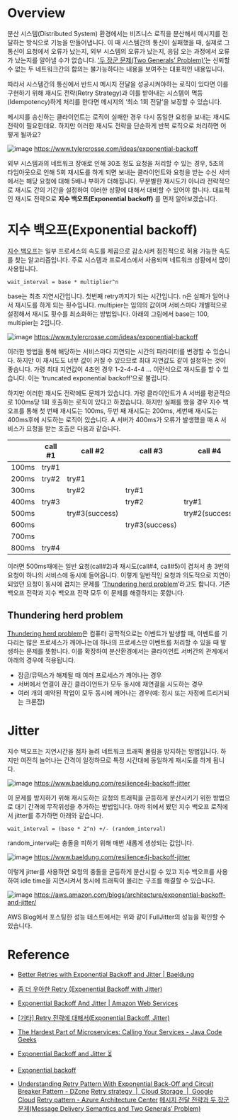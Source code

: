 # Overview

분산 시스템(Distributed System) 환경에서는 비즈니스 로직을 분산해서 메시지를 전달하는 방식으로 기능을 만들어냅니다. 이 때 시스템간의 통신이 실패했을 때, 실제로 그 통신이 요청에서 오류가 났는지, 외부 시스템의 오류가 났는지, 응답 오는 과정에서 오류가 났는지를 알아낼 수가 없습니다. [‘두 장군 문제(Two Generals’ Problem)’](https://en.wikipedia.org/wiki/Two_Generals%27_Problem)는 신뢰할 수 없는 두 네트워크간의 합의는 불가능하다는 내용을 보여주는 대표적인 내용입니다.

따라서 시스템간의 통신에서 반드시 메시지 전달을 성공시켜야하는 로직이 있다면 이를 구현하기 위해 재시도 전략(Retry Strategy)과 이를 받아내는 시스템이 멱등(Idempotency)하게 처리를 한다면 메시지의 ‘최소 1회 전달’을 보장할 수 있습니다.

메시지를 송신하는 클라이언트는 로직이 실패한 경우 다시 동일한 요청을 보내는 재시도 전략이 필요한데요. 하지만 이러한 재시도 전략을 단순하게 반복 로직으로 처리하면 어떻게 될까요? 

![image](https://github.com/eastperson/posting-review/assets/66561524/49f81c11-1d86-49da-9412-78bff8dd9a83)
https://www.tylercrosse.com/ideas/exponential-backoff

외부 시스템과의 네트워크 장애로 인해 30초 정도 요청을 처리할 수 있는 경우, 5초의 타임아웃으로 인해 5회 재시도를 하게 되면 보내는 클라이언트와 요청을 받는 수신 서버에서는 해당 요청에 대해 5배나 부하가 더해집니다. 무분별한 재시도가 아니라 전략적으로 재시도 간의 기간을 설정하여 이러한 상황에 대해서 대비할 수 있어야 합니다. 대표적인 재시도 전략으로 **지수 백오프(Exponential backoff)** 를 먼저 알아보겠습니다.


# 지수 백오프(Exponential backoff)

[지수 백오프](https://en.wikipedia.org/wiki/Exponential_backoff)는 일부 프로세스의 속도를 제곱으로 감소시켜 점진적으로 허용 가능한 속도를 찾는 알고리즘입니다. 주로 시스템과 프로세스에서 사용되며 네트워크 상황에서 많이 사용됩니다.

```
wait_interval = base * multiplier^n
```

base는 최초 지연시간입니다. 첫번째 retry까지가 되는 시간입니다. n은 실패가 일어나서 재시도를 하게 되는 횟수입니다. multipier는 임의의 값이며 서비스마다 개별적으로 설정해서 재시도 횟수를 최소화하는 방법입니다. 아래의 그림에서 base는 100, multipier는 2입니다.

![image](https://github.com/eastperson/posting-review/assets/66561524/8b2d0981-67c2-489b-bd89-62956cf4aaf1)
https://www.tylercrosse.com/ideas/exponential-backoff

이러한 방법을 통해 해당하는 서비스마다 지연되는 시간의 파라미터를 변경할 수 있습니다. 하지만 이 재시도도 너무 값이 커질 수 있으므로 최대 지연값도 같이 설정하는 것이 좋습니다. 가령 최대 지연값이 4초인 경우 1-2-4-4-4 … 이런식으로 재시도를 할 수 있습니다. 이는 ‘truncated exponential backoff’으로 불립니다.

하지만 이러한 재시도 전략에도 문제가 있습니다. 가령 클라이언트가 A 서버를 평균적으로 100ms당 1회 호출하는 로직이 있다고 하겠습니다. 하지만 실패를 했을 경우 지수 백오프를 통해 첫 번째 재시도는 100ms, 두번 째 재시도는 200ms, 세번째 재시도는 400ms후에 시도하는 로직이 있습니다. A 서버가 400ms가 오류가 발생했을 때 A 서비스가 요청을 받는 호출은 다음과 같습니다.

|  | call #1 | call #2 | call #3 | call #4 | call #5 | call #6 |
| --- | --- | --- | --- | --- | --- | --- |
| 100ms | try#1 |  |  |  |  |  |
| 200ms | try#2 | try#1 |  |  |  |  |
| 300ms |  | try#2 | try#1 |  |  |  |
| 400ms | try#3 |  | try#2 | try#1 |  |  |
| 500ms |  | try#3(success) |  | try#2(success) | try#1(success) |  |
| 600ms |  |  | try#3(success) |  |  | try#1(success) |
| 700ms |  |  |  |  |  |  |
| 800ms | try#4 |  |  |  |  |  |

이러면 500ms때에는 일반 요청(call#2)과 재시도(call#4, call#5)이 겹처서 총 3번의 요청이 하나의 서비스에 동시에 들어옵니다. 이렇게 일반적인 요청과 의도적으로 지연이 되었던 요청이 동시에 겹치는 문제를 ‘[Thundering herd problem](https://en.wikipedia.org/wiki/Thundering_herd_problem)’라고도 합니다. 기존 백오프 전략과 지수 백오프 전략 모두 이 문제를 해결하지는 못합니다.

## **Thundering herd problem**

[Thundering herd problem](https://nick.groenen.me/notes/thundering-herd/)은 컴퓨터 공학적으로는 이벤트가 발생할 때, 이벤트를 기다리는 많은 프로세스가 깨어나는데 하나의 프로세스만 이벤트를 처리할 수 있을 때 발생하는 문제를 뜻합니다. 이를 확장하여 분산환경에서는 클라이언트 서버간의 관계에서 아래의 경우에 적용됩니다.

- 잠금/뮤텍스가 해제될 때 여러 프로세스가 깨어나는 경우
- 서버에서 연결이 끊긴 클라이언트가 모두 동시에 재연결을 시도하는 경우
- 여러 개의 예약된 작업이 모두 동시에 깨어나는 경우(예: 정시 또는 자정에 트리거되는 크론잡)

# Jitter

지수 백오프는 지연시간을 점차 늘려 네트워크 트래픽 몰림을 방지하는 방법입니다. 하지만 여전히 늘어나는 간격이 일정하므로 특정 시간대에 동일하게 재시도를 하게 됩니다.

![image](https://github.com/eastperson/posting-review/assets/66561524/11ad05e8-762a-442b-b0a1-8378e150d17c)
https://www.baeldung.com/resilience4j-backoff-jitter

이 문제를 방지하기 위해 재시도하는 요청의 트래픽을 균등하게 분산시키기 위한 방법으로 대기 간격에 무작위성을 추가하는 방법입니다. 아까 위에서 봤던 지수 백오프 로직에서 jitter를 추가하면 아래와 같습니다.

```
wait_interval = (base * 2^n) +/- (random_interval)
```

random_interval는 충돌을 피하기 위해 매번 새롭게 생성되는 값입니다.

![image](https://github.com/eastperson/posting-review/assets/66561524/f1b6fbea-e70a-4c34-bf4d-8c9332375311)
https://www.baeldung.com/resilience4j-backoff-jitter

이렇게 jitter를 사용하면 요청의 충돌을 균등하게 분산시킬 수 있고 지수 백오프를 사용하여 idle time을 지연시켜서 동시에 트래픽이 몰리는 구조를 해결할 수 있습니다.

![image](https://github.com/eastperson/posting-review/assets/66561524/5b610688-ce99-486f-8ea1-e3fd64bd154f)
https://aws.amazon.com/blogs/architecture/exponential-backoff-and-jitter/

AWS Blog에서 포스팅한 성능 테스트에서는 위와 같이 FullJitter의 성능을 확인할 수 있습니다.

# Reference

- [Better Retries with Exponential Backoff and Jitter | Baeldung](https://www.baeldung.com/resilience4j-backoff-jitter)

- [좀 더 우아한 Retry (Expenential Backoff with Jitter)](https://velog.io/@jazz_avenue/좀-더-우아한-Retry-Expenential-Backoff-with-Jitter)

- [Exponential Backoff And Jitter | Amazon Web Services](https://aws.amazon.com/ko/blogs/architecture/exponential-backoff-and-jitter/)

- [[기타] Retry 전략에 대해서(Exponential Backoff, Jitter)](https://jungseob86.tistory.com/12)

- [The Hardest Part of Microservices: Calling Your Services - Java Code Geeks](https://www.javacodegeeks.com/2017/04/hardest-part-microservices-calling-services.html)

- [Exponential Backoff and Jitter ⏳](https://www.tylercrosse.com/ideas/exponential-backoff)

- [Exponential backoff](https://nick.groenen.me/notes/exponential-backoff/)

- [Understanding Retry Pattern With Exponential Back-Off and Circuit Breaker Pattern - DZone](https://dzone.com/articles/understanding-retry-pattern-with-exponential-back)
[Retry strategy  |  Cloud Storage  |  Google Cloud](https://cloud.google.com/storage/docs/retry-strategy)
[Retry pattern - Azure Architecture Center](https://learn.microsoft.com/en-us/azure/architecture/patterns/retry)
[메시지 전달 전략과 두 장군 문제(Message Delivery Semantics and Two Generals’ Problem)](https://medium.com/monday-9-pm/메시지-전달-전략과-두-장군-문제-message-delivery-semantics-and-two-generals-problem-f8f1c7646c0b)
